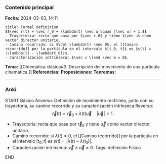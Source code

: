 ### Contenido principal

**Fecha:** 2024-03-03, 14:11

```ad-formal
title: Formal definition
$$\vec r(t) = \vec r_0 + \lambda(t) \vec u \quad |\vec u| = 1.$$
- Trayectoria: recta que pasa por $\vec r_0$ y tiene $\vec u$ como vector director unitario.
- Camino recorrido: si $\dot \lambda(t) \neq 0$, el [[Camino recorrido]] por la partícula en el intervalo $[t_0, t]$ es $s(t) = |\lambda(t) - \lambda(t_0)|$.
- Caracterización intrínseca: $\vec v \land \vec a = 0$.
```

**Tema:** [[Cinemática clásica#3. Descripción del movimiento de una partícula cinemática.]]
**Referencias:**
**Proposiciones:**
**Teoremas:**

---
### Anki

START
Básico
Anverso: Definición de movimiento rectilíneo, junto con su trayectoria, su camino recorrido y su caracterización intrínseca
Reverso:
$$\vec r(t) = \vec r_0 + \lambda(t) \vec u \quad |\vec u| = 1.$$
- Trayectoria: recta que pasa por $\vec r_0$ y tiene $\vec u$ como vector director unitario.
- Camino recorrido: si $\dot \lambda(t) \neq 0$, el [[Camino recorrido]] por la partícula en el intervalo $[t_0, t]$ es $s(t) = |\lambda(t) - \lambda(t_0)|$.
- Caracterización intrínseca: $\vec v \land \vec a = 0$.
Tags: definición Física
<!--ID: 1709662402731-->
END
